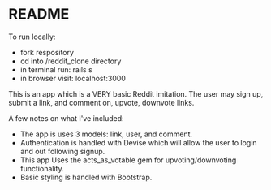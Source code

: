 # README

To run locally:
- fork respository
- cd into /reddit_clone directory
- in terminal run: rails s
- in browser visit: localhost:3000

This is an app which is a VERY basic Reddit imitation. The user may sign up, submit a link, and comment on, upvote, downvote links. 

A few notes on what I've included:
- The app is uses 3 models: link, user, and comment. 
- Authentication is handled with Devise which will allow the user to login and out following signup. 
- This app Uses the acts_as_votable gem for upvoting/downvoting functionality. 
- Basic styling is handled with Bootstrap.
